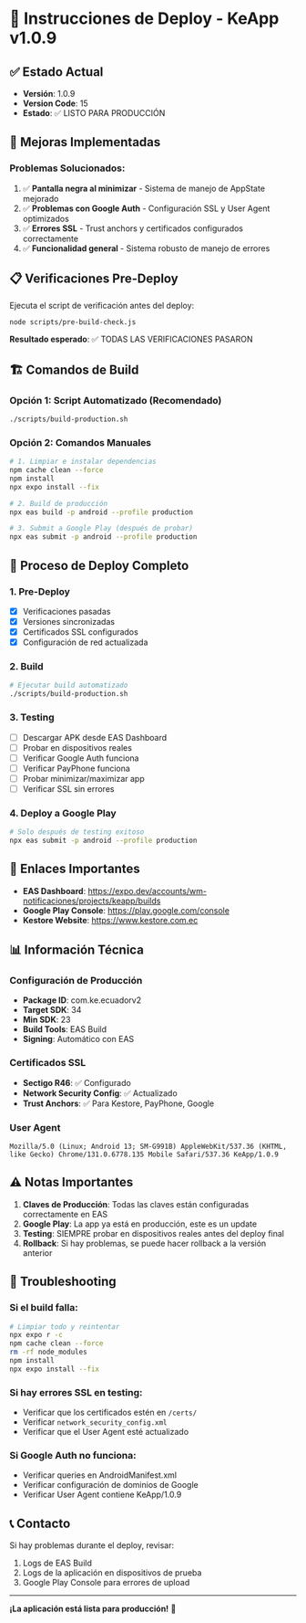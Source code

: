 # 🚀 Instrucciones de Deploy - KeApp v1.0.9

## ✅ Estado Actual

- **Versión**: 1.0.9
- **Version Code**: 15
- **Estado**: ✅ LISTO PARA PRODUCCIÓN

## 🔧 Mejoras Implementadas

### Problemas Solucionados:

1. ✅ **Pantalla negra al minimizar** - Sistema de manejo de AppState mejorado
2. ✅ **Problemas con Google Auth** - Configuración SSL y User Agent optimizados
3. ✅ **Errores SSL** - Trust anchors y certificados configurados correctamente
4. ✅ **Funcionalidad general** - Sistema robusto de manejo de errores

## 📋 Verificaciones Pre-Deploy

Ejecuta el script de verificación antes del deploy:

```bash
node scripts/pre-build-check.js
```

**Resultado esperado**: ✅ TODAS LAS VERIFICACIONES PASARON

## 🏗️ Comandos de Build

### Opción 1: Script Automatizado (Recomendado)

```bash
./scripts/build-production.sh
```

### Opción 2: Comandos Manuales

```bash
# 1. Limpiar e instalar dependencias
npm cache clean --force
npm install
npx expo install --fix

# 2. Build de producción
npx eas build -p android --profile production

# 3. Submit a Google Play (después de probar)
npx eas submit -p android --profile production
```

## 📱 Proceso de Deploy Completo

### 1. Pre-Deploy

- [x] Verificaciones pasadas
- [x] Versiones sincronizadas
- [x] Certificados SSL configurados
- [x] Configuración de red actualizada

### 2. Build

```bash
# Ejecutar build automatizado
./scripts/build-production.sh
```

### 3. Testing

- [ ] Descargar APK desde EAS Dashboard
- [ ] Probar en dispositivos reales
- [ ] Verificar Google Auth funciona
- [ ] Verificar PayPhone funciona
- [ ] Probar minimizar/maximizar app
- [ ] Verificar SSL sin errores

### 4. Deploy a Google Play

```bash
# Solo después de testing exitoso
npx eas submit -p android --profile production
```

## 🔗 Enlaces Importantes

- **EAS Dashboard**: https://expo.dev/accounts/wm-notificaciones/projects/keapp/builds
- **Google Play Console**: https://play.google.com/console
- **Kestore Website**: https://www.kestore.com.ec

## 📊 Información Técnica

### Configuración de Producción

- **Package ID**: com.ke.ecuadorv2
- **Target SDK**: 34
- **Min SDK**: 23
- **Build Tools**: EAS Build
- **Signing**: Automático con EAS

### Certificados SSL

- **Sectigo R46**: ✅ Configurado
- **Network Security Config**: ✅ Actualizado
- **Trust Anchors**: ✅ Para Kestore, PayPhone, Google

### User Agent

```
Mozilla/5.0 (Linux; Android 13; SM-G991B) AppleWebKit/537.36 (KHTML, like Gecko) Chrome/131.0.6778.135 Mobile Safari/537.36 KeApp/1.0.9
```

## ⚠️ Notas Importantes

1. **Claves de Producción**: Todas las claves están configuradas correctamente en EAS
2. **Google Play**: La app ya está en producción, este es un update
3. **Testing**: SIEMPRE probar en dispositivos reales antes del deploy final
4. **Rollback**: Si hay problemas, se puede hacer rollback a la versión anterior

## 🐛 Troubleshooting

### Si el build falla:

```bash
# Limpiar todo y reintentar
npx expo r -c
npm cache clean --force
rm -rf node_modules
npm install
npx expo install --fix
```

### Si hay errores SSL en testing:

- Verificar que los certificados estén en `/certs/`
- Verificar `network_security_config.xml`
- Verificar que el User Agent esté actualizado

### Si Google Auth no funciona:

- Verificar queries en AndroidManifest.xml
- Verificar configuración de dominios de Google
- Verificar User Agent contiene KeApp/1.0.9

## 📞 Contacto

Si hay problemas durante el deploy, revisar:

1. Logs de EAS Build
2. Logs de la aplicación en dispositivos de prueba
3. Google Play Console para errores de upload

---

**¡La aplicación está lista para producción!** 🎉
